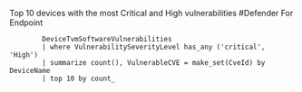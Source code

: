 Top 10 devices with the most Critical and High vulnerabilities
#Defender For Endpoint
```
		DeviceTvmSoftwareVulnerabilities
		| where VulnerabilitySeverityLevel has_any ('critical', 'High')
		| summarize count(), VulnerableCVE = make_set(CveId) by DeviceName
		| top 10 by count_
```



